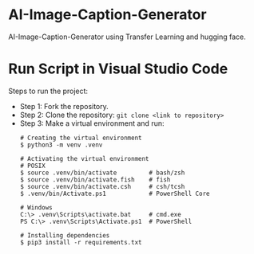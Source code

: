 # AI-Image-Caption-Generator
AI-Image-Caption-Generator using Transfer Learning and hugging face.

# Run Script in Visual Studio Code
Steps to run the project: 
- Step 1: Fork the repository.
- Step 2: Clone the repository:
    ```git clone <link to repository> ```
- Step 3: Make a virtual environment and run: 
    ``` 
    # Creating the virtual environment
    $ python3 -m venv .venv

    # Activating the virtual environment
    # POSIX
    $ source .venv/bin/activate         # bash/zsh
    $ source .venv/bin/activate.fish    # fish
    $ source .venv/bin/activate.csh     # csh/tcsh
    $ .venv/bin/Activate.ps1            # PowerShell Core

    # Windows
    C:\> .venv\Scripts\activate.bat     # cmd.exe
    PS C:\> .venv\Scripts\Activate.ps1  # PowerShell

    # Installing dependencies
    $ pip3 install -r requirements.txt
    
    ```
